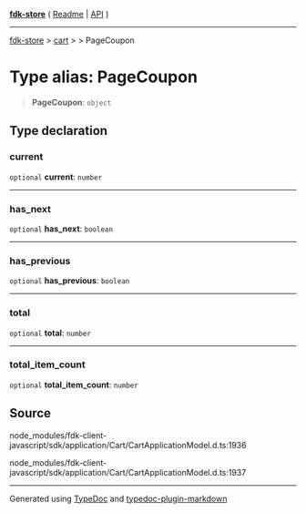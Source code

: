 [**fdk-store**](../../../README.md) ( [Readme](../../../README.md) \| [API](../../../API.md) )

---

[fdk-store](../../../API.md) > [cart](../../README.md) > [<internal>](../README.md) > PageCoupon

# Type alias: PageCoupon

> **PageCoupon**: `object`

## Type declaration

### current

`optional` **current**: `number`

---

### has_next

`optional` **has_next**: `boolean`

---

### has_previous

`optional` **has_previous**: `boolean`

---

### total

`optional` **total**: `number`

---

### total_item_count

`optional` **total_item_count**: `number`

## Source

node_modules/fdk-client-javascript/sdk/application/Cart/CartApplicationModel.d.ts:1936

node_modules/fdk-client-javascript/sdk/application/Cart/CartApplicationModel.d.ts:1937

---

Generated using [TypeDoc](https://typedoc.org/) and [typedoc-plugin-markdown](https://www.npmjs.com/package/typedoc-plugin-markdown)
